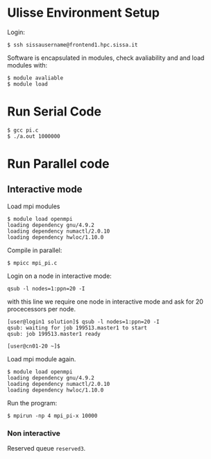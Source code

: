 # Ulisse Environment Setup
Login:
```
$ ssh sissausername@frontend1.hpc.sissa.it
```
Software is encapsulated in modules, check avaliability and and load modules with:
```
$ module avaliable
$ module load
```
# Run Serial Code
```
$ gcc pi.c 
$ ./a.out 1000000
```
# Run Parallel code

## Interactive mode
Load mpi modules
```
$ module load openmpi
loading dependency gnu/4.9.2
loading dependency numactl/2.0.10
loading dependency hwloc/1.10.0
```
Compile in parallel:
```
$ mpicc mpi_pi.c
```
Login on a node in interactive mode:
```
qsub -l nodes=1:ppn=20 -I
```
with this line we require one node in interactive mode and ask for 20 procecessors per node.
```
[user@login1 solution]$ qsub -l nodes=1:ppn=20 -I
qsub: waiting for job 199513.master1 to start
qsub: job 199513.master1 ready

[user@cn01-20 ~]$
```
Load mpi module again.
```
$ module load openmpi
loading dependency gnu/4.9.2
loading dependency numactl/2.0.10
loading dependency hwloc/1.10.0
```
Run the program:
```
$ mpirun -np 4 mpi_pi-x 10000
```


### Non interactive


Reserved queue `reserved3`.
